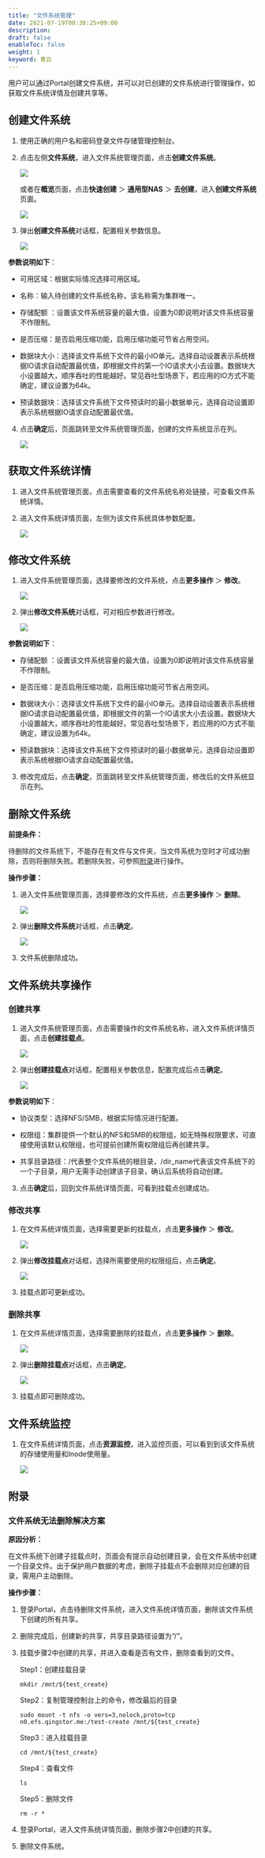 ```yaml
---
title: "文件系统管理"
date: 2021-07-19T00:38:25+09:00
description: 
draft: false
enableToc: false
weight: 1
keyword: 青云
---
```


用户可以通过Portal创建文件系统，并可以对已创建的文件系统进行管理操作，如获取文件系统详情及创建共享等。

## 创建文件系统

1. 使用正确的用户名和密码登录文件存储管理控制台。

2. 点击左侧**文件系统**，进入文件系统管理页面，点击**创建文件系统**。

   ![](../_images/File_system_management_1.png)

   或者在**概览**页面，点击**快速创建** ＞ **通用型NAS** ＞ **去创建**，进入**创建文件系统**页面。

   ![](../_images/File_system_management_2.png)

3. 弹出**创建文件系统**对话框，配置相关参数信息。

   ![](../_images/File_system_management_3.png)

**参数说明如下**：

- 可用区域：根据实际情况选择可用区域。

- 名称：输入待创建的文件系统名称，该名称需为集群唯一。

- 存储配额 ：设置该文件系统容量的最大值，设置为0即说明对该文件系统容量不作限制。

- 是否压缩：是否启用压缩功能，启用压缩功能可节省占用空间。

- 数据块大小：选择该文件系统下文件的最小IO单元。选择自动设置表示系统根据IO请求自动配置最优值，即根据文件的第一个IO请求大小去设置。数据块大小设置越大，顺序吞吐的性能越好。常见吞吐型场景下，若应用的IO方式不能确定，建议设置为64k。

- 预读数据块：选择该文件系统下文件预读时的最小数据单元，选择自动设置即表示系统根据IO请求自动配置最优值。

4. 点击**确定**后，页面跳转至文件系统管理页面，创建的文件系统显示在列。

   ![](../_images/File_system_management_4.png)

## 获取文件系统详情

1. 进入文件系统管理页面，点击需要查看的文件系统名称处链接，可查看文件系统详情。

2. 进入文件系统详情页面，左侧为该文件系统具体参数配置。

   ![](../_images/File_system_management_5.png)

## 修改文件系统

1. 进入文件系统管理页面，选择要修改的文件系统，点击**更多操作** ＞ **修改**。

   ![](../_images/File_system_management_6.png)

2. 弹出**修改文件系统**对话框，可对相应参数进行修改。

   ![](../_images/File_system_management_7.png)

 **参数说明如下**：

- 存储配额 ：设置该文件系统容量的最大值，设置为0即说明对该文件系统容量不作限制。

- 是否压缩：是否启用压缩功能，启用压缩功能可节省占用空间。

- 数据块大小：选择该文件系统下文件的最小IO单元。选择自动设置表示系统根据IO请求自动配置最优值，即根据文件的第一个IO请求大小去设置。数据块大小设置越大，顺序吞吐的性能越好。常见吞吐型场景下，若应用的IO方式不能确定，建议设置为64k。

- 预读数据块：选择该文件系统下文件预读时的最小数据单元，选择自动设置即表示系统根据IO请求自动配置最优值。

3. 修改完成后，点击**确定**，页面跳转至文件系统管理页面，修改后的文件系统显示在列。

## 删除文件系统

**前提条件：**

待删除的文件系统下，不能存在有文件与文件夹，当文件系统为空时才可成功删除，否则将删除失败。若删除失败，可参照[附录](#附录)进行操作。

**操作步骤：**

1. 进入文件系统管理页面，选择要修改的文件系统，点击**更多操作** ＞ **删除**。

   ![](../_images/File_system_management_8.png)

2. 弹出**删除文件系统**对话框，点击**确定**。

   ![](../_images/File_system_management_15.png)

3. 文件系统删除成功。

## 文件系统共享操作

### 创建共享

1. 进入文件系统管理页面，点击需要操作的文件系统名称，进入文件系统详情页面，点击**创建挂载点**。

   ![](../_images/File_system_management_9.png)

2. 弹出**创建挂载点**对话框，配置相关参数信息，配置完成后点击**确定**。

   ![](../_images/File_system_management_10.png)

**参数说明如下**：

- 协议类型：选择NFS/SMB，根据实际情况进行配置。

- 权限组：集群提供一个默认的NFS和SMB的权限组，如无特殊权限要求，可直接使用该默认权限组，也可提前创建所需权限组后再创建共享。

- 共享目录路径：/代表整个文件系统的根目录，/dir_name代表该文件系统下的一个子目录，用户无需手动创建该子目录，确认后系统将自动创建。

3. 点击**确定**后，回到文件系统详情页面，可看到挂载点创建成功。

### 修改共享

1. 在文件系统详情页面，选择需要更新的挂载点，点击**更多操作** ＞ **修改**。

   ![](../_images/File_system_management_11.png)

2. 弹出**修改挂载点**对话框，选择所需要使用的权限组后，点击**确定**。

   ![](../_images/File_system_management_12.png)

3. 挂载点即可更新成功。

### 删除共享

1. 在文件系统详情页面，选择需要删除的挂载点，点击**更多操作** ＞ **删除**。

   ![](../_images/File_system_management_13.png)

2. 弹出**删除挂载点**对话框，点击**确定**。

   ![](../_images/File_system_management_14.png)

3. 挂载点即可删除成功。

## 文件系统监控

1. 在文件系统详情页面，点击**资源监控**，进入监控页面，可以看到到该文件系统的存储使用量和Inode使用量。

   ![](../_images/File_system_management_16.png)

## 附录

### 文件系统无法删除解决方案

**原因分析：**

在文件系统下创建子挂载点时，页面会有提示自动创建目录，会在文件系统中创建一个目录文件。出于保护用户数据的考虑，删除子挂载点不会删除对应创建的目录，需用户主动删除。

**操作步骤：**

1. 登录Portal，点击待删除文件系统，进入文件系统详情页面，删除该文件系统下创建的所有共享。

2. 删除完成后，创建新的共享，共享目录路径设置为“/”。

3. 挂载步骤2中创建的共享，并进入查看是否有文件，删除查看到的文件。

   Step1：创建挂载目录
   ``` 
   mkdir /mnt/${test_create}
   ```
   Step2：复制管理控制台上的命令，修改最后的目录
   ```
   sudo mount -t nfs -o vers=3,nolock,proto=tcp n0.efs.qingstor.me:/test-create /mnt/${test_create}
   ```
   Step3：进入挂载目录
   ```
   cd /mnt/${test_create}
   ```
   Step4：查看文件
   ```
   ls
   ```
   Step5：删除文件
   ```
   rm -r *
   ```

4. 登录Portal，进入文件系统详情页面，删除步骤2中创建的共享。

5. 删除文件系统。

